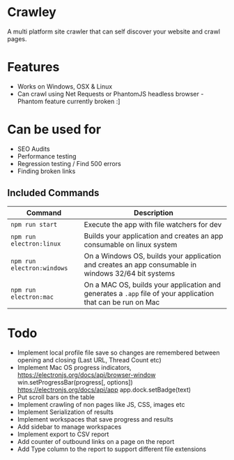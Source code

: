 # Crawley
A multi platform site crawler that can self discover your website and crawl pages.

# Features #
* Works on Windows, OSX & Linux
* Can crawl using Net Requests or PhantomJS headless browser - Phantom feature currently broken :]

# Can be used for #
* SEO Audits
* Performance testing
* Regression testing / Find 500 errors
* Finding broken links

## Included Commands

|Command|Description|
|--|--|
|`npm run start`| Execute the app with file watchers for dev |
|`npm run electron:linux`| Builds your application and creates an app consumable on linux system |
|`npm run electron:windows`| On a Windows OS, builds your application and creates an app consumable in windows 32/64 bit systems |
|`npm run electron:mac`|  On a MAC OS, builds your application and generates a `.app` file of your application that can be run on Mac |


# Todo #
* Implement local profile file save so changes are remembered between opening and closing (Last URL, Thread Count etc)
* Implement Mac OS progress indicators, 
https://electronjs.org/docs/api/browser-window
win.setProgressBar(progress[, options])
https://electronjs.org/docs/api/app
app.dock.setBadge(text)
* Put scroll bars on the table
* Implement crawling of non pages like JS, CSS, images etc
* Implement Serialization of results
* Implement workspaces that save progress and results
* Add sidebar to manage workspaces 
* Implement export to CSV report
* Add counter of outbound links on a page on the report
* Add Type column to the report to support different file extensions

